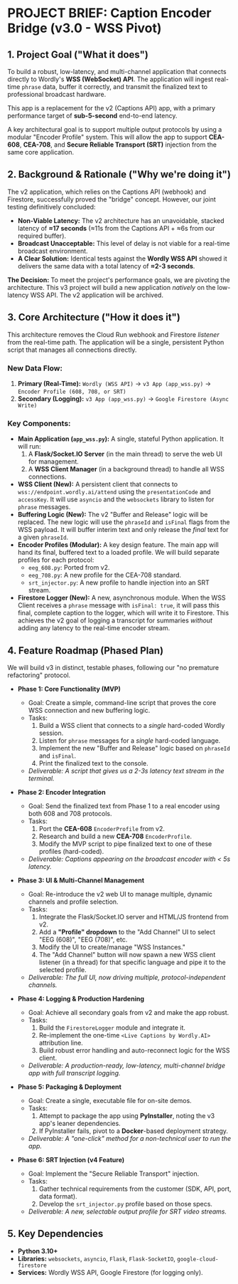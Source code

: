 # PROJECT BRIEF: Caption Encoder Bridge (v3.0 - WSS Pivot)

## 1. Project Goal ("What it does")

To build a robust, low-latency, and multi-channel application that connects directly to Wordly's **WSS (WebSocket) API**. The application will ingest real-time `phrase` data, buffer it correctly, and transmit the finalized text to professional broadcast hardware.

This app is a replacement for the v2 (Captions API) app, with a primary performance target of **sub-5-second** end-to-end latency.

A key architectural goal is to support multiple output protocols by using a modular "Encoder Profile" system. This will allow the app to support **CEA-608**, **CEA-708**, and **Secure Reliable Transport (SRT)** injection from the same core application.

## 2. Background & Rationale ("Why we're doing it")

The v2 application, which relies on the Captions API (webhook) and Firestore, successfully proved the "bridge" concept. However, our joint testing definitively concluded:

* **Non-Viable Latency:** The v2 architecture has an unavoidable, stacked latency of **$\approx$17 seconds** ($\approx$11s from the Captions API + $\approx$6s from our required buffer).
* **Broadcast Unacceptable:** This level of delay is not viable for a real-time broadcast environment.
* **A Clear Solution:** Identical tests against the **Wordly WSS API** showed it delivers the same data with a total latency of **$\approx$2-3 seconds**.

**The Decision:** To meet the project's performance goals, we are pivoting the architecture. This v3 project will build a new application *natively* on the low-latency WSS API. The v2 application will be archived.

## 3. Core Architecture ("How it does it")

This architecture removes the Cloud Run webhook and Firestore *listener* from the real-time path. The application will be a single, persistent Python script that manages all connections directly.

### New Data Flow:

1.  **Primary (Real-Time):**
    `Wordly (WSS API)` $\rightarrow$ `v3 App (app_wss.py)` $\rightarrow$ `Encoder Profile (608, 708, or SRT)`
2.  **Secondary (Logging):**
    `v3 App (app_wss.py)` $\rightarrow$ `Google Firestore (Async Write)`

### Key Components:

* **Main Application (`app_wss.py`):** A single, stateful Python application. It will run:
    1.  A **Flask/Socket.IO Server** (in the main thread) to serve the web UI for management.
    2.  A **WSS Client Manager** (in a background thread) to handle all WSS connections.
* **WSS Client (New):** A persistent client that connects to `wss://endpoint.wordly.ai/attend` using the `presentationCode` and `accessKey`. It will use `asyncio` and the `websockets` library to listen for `phrase` messages.
* **Buffering Logic (New):** The v2 "Buffer and Release" logic will be replaced. The new logic will use the `phraseId` and `isFinal` flags from the WSS payload. It will buffer interim text and only release the *final* text for a given `phraseId`.
* **Encoder Profiles (Modular):** A key design feature. The main app will hand its final, buffered text to a loaded profile. We will build separate profiles for each protocol:
    * `eeg_608.py`: Ported from v2.
    * `eeg_708.py`: A new profile for the CEA-708 standard.
    * `srt_injector.py`: A new profile to handle injection into an SRT stream.
* **Firestore Logger (New):** A new, asynchronous module. When the WSS Client receives a `phrase` message with `isFinal: true`, it will pass this final, complete caption to the logger, which will write it to Firestore. This achieves the v2 goal of logging a transcript for summaries *without* adding any latency to the real-time encoder stream.

## 4. Feature Roadmap (Phased Plan)

We will build v3 in distinct, testable phases, following our "no premature refactoring" protocol.

* **Phase 1: Core Functionality (MVP)**
    * Goal: Create a simple, command-line script that proves the core WSS connection and new buffering logic.
    * Tasks:
        1.  Build a WSS client that connects to a *single* hard-coded Wordly session.
        2.  Listen for `phrase` messages for a *single* hard-coded language.
        3.  Implement the new "Buffer and Release" logic based on `phraseId` and `isFinal`.
        4.  Print the finalized text to the console.
    * *Deliverable: A script that gives us a 2-3s latency text stream in the terminal.*

* **Phase 2: Encoder Integration**
    * Goal: Send the finalized text from Phase 1 to a real encoder using both 608 and 708 protocols.
    * Tasks:
        1.  Port the **CEA-608** `EncoderProfile` from v2.
        2.  Research and build a new **CEA-708** `EncoderProfile`.
        3.  Modify the MVP script to pipe finalized text to one of these profiles (hard-coded).
    * *Deliverable: Captions appearing on the broadcast encoder with < 5s latency.*

* **Phase 3: UI & Multi-Channel Management**
    * Goal: Re-introduce the v2 web UI to manage multiple, dynamic channels and profile selection.
    * Tasks:
        1.  Integrate the Flask/Socket.IO server and HTML/JS frontend from v2.
        2.  Add a **"Profile" dropdown** to the "Add Channel" UI to select "EEG (608)", "EEG (708)", etc.
        3.  Modify the UI to create/manage "WSS Instances."
        4.  The "Add Channel" button will now spawn a new WSS client listener (in a thread) for that specific language and pipe it to the selected profile.
    * *Deliverable: The full UI, now driving multiple, protocol-independent channels.*

* **Phase 4: Logging & Production Hardening**
    * Goal: Achieve all secondary goals from v2 and make the app robust.
    * Tasks:
        1.  Build the `FirestoreLogger` module and integrate it.
        2.  Re-implement the one-time `<Live Captions by Wordly.AI>` attribution line.
        3.  Build robust error handling and auto-reconnect logic for the WSS client.
    * *Deliverable: A production-ready, low-latency, multi-channel bridge app with full transcript logging.*

* **Phase 5: Packaging & Deployment**
    * Goal: Create a single, executable file for on-site demos.
    * Tasks:
        1.  Attempt to package the app using **PyInstaller**, noting the v3 app's leaner dependencies.
        2.  If PyInstaller fails, pivot to a **Docker**-based deployment strategy.
    * *Deliverable: A "one-click" method for a non-technical user to run the app.*

* **Phase 6: SRT Injection (v4 Feature)**
    * Goal: Implement the "Secure Reliable Transport" injection.
    * Tasks:
        1.  Gather technical requirements from the customer (SDK, API, port, data format).
        2.  Develop the `srt_injector.py` profile based on those specs.
    * *Deliverable: A new, selectable output profile for SRT video streams.*

## 5. Key Dependencies

* **Python 3.10+**
* **Libraries:** `websockets`, `asyncio`, `Flask`, `Flask-SocketIO`, `google-cloud-firestore`
* **Services:** Wordly WSS API, Google Firestore (for logging only).
